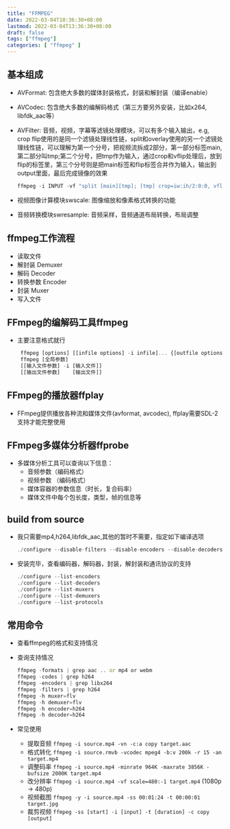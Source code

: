 ```yaml
---
title: "FFMPEG"
date: 2022-03-04T10:36:30+08:00
lastmod: 2022-03-04T13:36:30+08:00
draft: false
tags: ["ffmpeg"]
categories: [ "ffmpeg" ]
---
```


## 基本组成

- AVFormat: 包含绝大多数的媒体封装格式，封装和解封装（编译enable）
- AVCodec: 包含绝大多数的编解码格式（第三方要另外安装，比如x264, libfdk_aac等）
- AVFilter: 音频，视频，字幕等滤镜处理模块，可以有多个输入输出，e.g, crop flip使用的是同一个滤镜处理线性链，split和overlay使用的另一个滤镜处理线性链，可以理解为第一个分号，把视频流拆成2部分，第一部分标签main,第二部分叫tmp;第二个分号，把tmp作为输入，通过crop和vflip处理后，放到flip的标签里，第三个分号则是把main标签和flip标签合并作为输入，输出到output里面，最后完成镜像的效果

  ```javascript
  ffmpeg -i INPUT -vf "split [main][tmp]; [tmp] crop=iw:ih/2:0:0, vflip [flip]; [main][flip] overlay=0:H/2" OUTPUT
  ```

- 视频图像计算模块swscale: 图像缩放和像素格式转换的功能
- 音频转换模块swresample: 音频采样，音频通道布局转换，布局调整

## ffmpeg工作流程

- 读取文件
- 解封装 Demuxer
- 解码 Decoder
- 转换参数 Encoder
- 封装 Muxer
- 写入文件

## FFmpeg的编解码工具ffmpeg

- 主要注意格式就行

  ```javascript
   ffmpeg [options] [[infile options] -i infile]... {[outfile options] outfile}...
   ffmpeg [全局参数] 
   [[输入文件参数] -i [输入文件]] 
   [[输出文件参数]    [输出文件]]
  ```

## FFmpeg的播放器ffplay

- FFmpeg提供播放各种流和媒体文件(avformat, avcodec), ffplay需要SDL-2支持才能完整使用

## FFmpeg多媒体分析器ffprobe

- 多媒体分析工具可以查询以下信息：
  - 音频参数（编码格式）
  - 视频参数 （编码格式）
  - 媒体容器的参数信息（时长，复合码率）
  - 媒体文件中每个包长度，类型，帧的信息等

## build from source

- 我只需要mp4,h264,libfdk_aac,其他的暂时不需要，指定如下编译选项

   ```javascript
   ./configure --disable-filters --disable-encoders --disable-decoders --disable-hwaccels --disable-muxers --disable-demuxers --disable-parsers --disable-bsfs --disable-protocols --disable-indevs --disable-devices --enable-libx264 --enable-libfdk_aac --enable-gpl --enable-nonfree --enable-muxer=mp4
   ```

- 安装完毕，查看编码器，解码器，封装，解封装和通讯协议的支持

  ``` javascript
  ./configure --list-encoders
  ./configure --list-decoders
  ./configure --list-muxers
  ./configure --list-demuxers
  ./configure --list-protocols
   ```

## 常用命令

- 查看ffmpeg的格式和支持情况

- 查询支持情况

   ```javascript
   ffmpeg -formats | grep aac .. or mp4 or webm
   ffmpeg -codes | grep h264
   ffmpeg -encoders | grep libx264
   ffmpeg -filters | grep h264
   ffmpeg -h muxer=flv
   ffmpeg -h demuxer=flv
   ffmpeg -h encoder=h264
   ffmpeg -h decoder=h264
   ```

- 常见使用
  - 提取音频 ``` ffmpeg -i source.mp4 -vn -c:a copy target.aac ```
  - 格式转化 ``` ffmpeg -i source.rmvb -vcodec mpeg4 -b:v 200k -r 15 -an target.mp4 ```
  - 调整码率 ``` ffmpeg -i source.mp4 -minrate 964K -maxrate 3856K -bufsize 2000K target.mp4 ```
  - 改分辨率 ``` ffmpeg -i source.mp4 -vf scale=480:-1 target.mp4 ``` (1080p -> 480p)
  - 视频截图 ``` ffmpeg -y -i source.mp4 -ss 00:01:24 -t 00:00:01 target.jpg ```
  - 裁剪视频 ``` ffmpeg -ss [start] -i [input] -t [duration] -c copy [output] ```